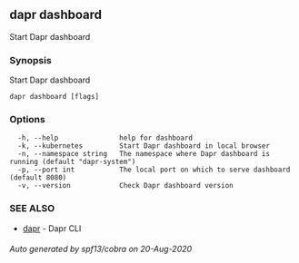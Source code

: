 ## dapr dashboard

Start Dapr dashboard

### Synopsis

Start Dapr dashboard

```
dapr dashboard [flags]
```

### Options

```
  -h, --help               help for dashboard
  -k, --kubernetes         Start Dapr dashboard in local browser
  -n, --namespace string   The namespace where Dapr dashboard is running (default "dapr-system")
  -p, --port int           The local port on which to serve dashboard (default 8080)
  -v, --version            Check Dapr dashboard version
```

### SEE ALSO

* [dapr](dapr.md)	 - Dapr CLI

###### Auto generated by spf13/cobra on 20-Aug-2020
